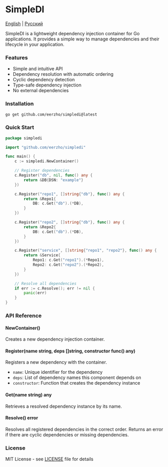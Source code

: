 # SimpleDI

[English](README.md) | [Русский](README.ru.md)

SimpleDI is a lightweight dependency injection container for Go applications. It provides a simple way to manage dependencies and their lifecycle in your application.

### Features

- Simple and intuitive API
- Dependency resolution with automatic ordering
- Cyclic dependency detection
- Type-safe dependency injection
- No external dependencies

### Installation

```bash
go get github.com/eerzho/simpledi@latest
```

### Quick Start

```go
package simpledi

import "github.com/eerzho/simpledi"

func main() {
	c := simpledi.NewContainer()

	// Register dependencies
	c.Register("db", nil, func() any {
		return &DB{DSN: "example"}
	})

	c.Register("repo1", []string{"db"}, func() any {
		return &Repo1{
			DB: c.Get("db").(*DB),
		}
	})

	c.Register("repo2", []string{"db"}, func() any {
		return &Repo2{
			DB: c.Get("db").(*DB),
		}
	})

	c.Register("service", []string{"repo1", "repo2"}, func() any {
		return &Service{
			Repo1: c.Get("repo1").(*Repo1),
			Repo2: c.Get("repo2").(*Repo2),
		}
	})

	// Resolve all dependencies
	if err := c.Resolve(); err != nil {
		panic(err)
	}
}
```

### API Reference

#### NewContainer()

Creates a new dependency injection container.

#### Register(name string, deps []string, constructor func() any)

Registers a new dependency with the container.
- `name`: Unique identifier for the dependency
- `deps`: List of dependency names this component depends on
- `constructor`: Function that creates the dependency instance

#### Get(name string) any

Retrieves a resolved dependency instance by its name.

#### Resolve() error

Resolves all registered dependencies in the correct order. Returns an error if there are cyclic dependencies or missing dependencies.

### License

MIT License - see [LICENSE](LICENSE) file for details
